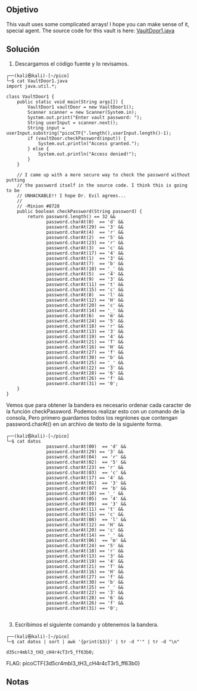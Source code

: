 ## Objetivo
This vault uses some complicated arrays! I hope you can make sense of it, special agent. The source code for this vault is here: [VaultDoor1.java](https://jupiter.challenges.picoctf.org/static/29b91e638ccbd76aaa8c0462d1c64d8d/VaultDoor1.java)

## Solución
1. Descargamos el código fuente y lo revisamos.
``` shell
┌──(kali㉿kali)-[~/pico]
└─$ cat VaultDoor1.java       
import java.util.*;

class VaultDoor1 {
    public static void main(String args[]) {
        VaultDoor1 vaultDoor = new VaultDoor1();
        Scanner scanner = new Scanner(System.in);
        System.out.print("Enter vault password: ");
        String userInput = scanner.next();
        String input = userInput.substring("picoCTF{".length(),userInput.length()-1);
        if (vaultDoor.checkPassword(input)) {
            System.out.println("Access granted.");
        } else {
            System.out.println("Access denied!");
        }
    }

    // I came up with a more secure way to check the password without putting
    // the password itself in the source code. I think this is going to be
    // UNHACKABLE!! I hope Dr. Evil agrees...
    //
    // -Minion #8728
    public boolean checkPassword(String password) {
        return password.length() == 32 &&
               password.charAt(0)  == 'd' &&
               password.charAt(29) == '3' &&
               password.charAt(4)  == 'r' &&
               password.charAt(2)  == '5' &&
               password.charAt(23) == 'r' &&
               password.charAt(3)  == 'c' &&
               password.charAt(17) == '4' &&
               password.charAt(1)  == '3' &&
               password.charAt(7)  == 'b' &&
               password.charAt(10) == '_' &&
               password.charAt(5)  == '4' &&
               password.charAt(9)  == '3' &&
               password.charAt(11) == 't' &&
               password.charAt(15) == 'c' &&
               password.charAt(8)  == 'l' &&
               password.charAt(12) == 'H' &&
               password.charAt(20) == 'c' &&
               password.charAt(14) == '_' &&
               password.charAt(6)  == 'm' &&
               password.charAt(24) == '5' &&
               password.charAt(18) == 'r' &&
               password.charAt(13) == '3' &&
               password.charAt(19) == '4' &&
               password.charAt(21) == 'T' &&
               password.charAt(16) == 'H' &&
               password.charAt(27) == 'f' &&
               password.charAt(30) == 'b' &&
               password.charAt(25) == '_' &&
               password.charAt(22) == '3' &&
               password.charAt(28) == '6' &&
               password.charAt(26) == 'f' &&
               password.charAt(31) == '0';
    }
}
```
Vemos que para obtener la bandera es necesario ordenar cada caracter de la función checkPassword. Podemos realizar esto con un comando de la consola, Pero primero guardamos todos los regnlones que contengan password.charAt() en un archivo de texto de la siguiente forma.
``` text
┌──(kali㉿kali)-[~/pico]
└─$ cat datos                                                              
               password.charAt(00)  == 'd' &&
               password.charAt(29) == '3' &&
               password.charAt(04)  == 'r' &&
               password.charAt(02)  == '5' &&
               password.charAt(23) == 'r' &&
               password.charAt(03)  == 'c' &&
               password.charAt(17) == '4' &&
               password.charAt(01)  == '3' &&
               password.charAt(07)  == 'b' &&
               password.charAt(10) == '_' &&
               password.charAt(05)  == '4' &&
               password.charAt(09)  == '3' &&
               password.charAt(11) == 't' &&
               password.charAt(15) == 'c' &&
               password.charAt(08)  == 'l' &&
               password.charAt(12) == 'H' &&
               password.charAt(20) == 'c' &&
               password.charAt(14) == '_' &&
               password.charAt(06)  == 'm' &&
               password.charAt(24) == '5' &&
               password.charAt(18) == 'r' &&
               password.charAt(13) == '3' &&
               password.charAt(19) == '4' &&
               password.charAt(21) == 'T' &&
               password.charAt(16) == 'H' &&
               password.charAt(27) == 'f' &&
               password.charAt(30) == 'b' &&
               password.charAt(25) == '_' &&
               password.charAt(22) == '3' &&
               password.charAt(28) == '6' &&
               password.charAt(26) == 'f' &&
               password.charAt(31) == '0';


```

3. Escribimos el siguiente comando y obtenemos la bandera.
``` shell
┌──(kali㉿kali)-[~/pico]
└─$ cat datos | sort | awk '{print($3)}' | tr -d "'" | tr -d "\n"

d35cr4mbl3_tH3_cH4r4cT3r5_ff63b0;                                                                                                                                                                      

```

FLAG: picoCTF{3d5cr4mbl3_tH3_cH4r4cT3r5_ff63b0}
## Notas